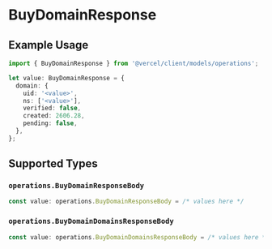 # BuyDomainResponse

## Example Usage

```typescript
import { BuyDomainResponse } from '@vercel/client/models/operations';

let value: BuyDomainResponse = {
  domain: {
    uid: '<value>',
    ns: ['<value>'],
    verified: false,
    created: 2606.28,
    pending: false,
  },
};
```

## Supported Types

### `operations.BuyDomainResponseBody`

```typescript
const value: operations.BuyDomainResponseBody = /* values here */
```

### `operations.BuyDomainDomainsResponseBody`

```typescript
const value: operations.BuyDomainDomainsResponseBody = /* values here */
```
